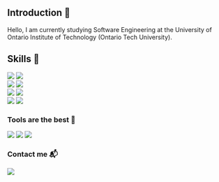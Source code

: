 ## Introduction :wave:
Hello, I am currently studying Software Engineering at the University of Ontario Institute of Technology (Ontario Tech University).

## Skills :wrench:
<span>
<img src="https://img.shields.io/badge/-Javascript-F7DF1E?logo=javascript&logoColor=white&style=flat" />
<img src="https://img.shields.io/badge/-Typescript-3178C6?logo=typescript&logoColor=white&style=flat" />
<br/>
<img src="https://img.shields.io/badge/-React-61DAFB?logo=react&logoColor=white&style=flat" />
<img src="https://img.shields.io/badge/-Tailwind CSS-06B6D4?logo=tailwind css&logoColor=white&style=flat" />
<br/>
<img src="https://img.shields.io/badge/-Python-3776AB?logo=python&logoColor=white&style=flat" />
<img src="https://img.shields.io/badge/-SQLite-4479A1?logo=sqlite&logoColor=white&style=flat" />
<br/>
<img src="https://img.shields.io/badge/-C++-00599C?logo=cplusplus&logoColor=white&style=flat" />
<img src="https://img.shields.io/badge/-Arduino-0E5980?logo=arduino&logoColor=white&style=flat" />
<span/>

### Tools are the best 🧰
<span>
<img src="https://img.shields.io/badge/-Git-F05032?logo=git&logoColor=white&style=flat" />
<img src="https://img.shields.io/badge/-Windows-0078D6?logo=windows&logoColor=white&style=flat" />
<img src="https://img.shields.io/badge/-Visual studio Code-007ACC?logo=visual studio code&logoColor=white&style=flat" />
<span/>

### Contact me :mailbox_with_mail:
<a title="jonathan.leaper@ontariotechu.net" href="https://mail.google.com/mail/u/0/#inbox?compose=VpCqJTBqNPpvKNScWZsJrqHVCBWdhDKwSJDBzJMsSJTjbVXQsthLNWbKNfddvvcbVbbHhVV" rel="noopener noreferrer"><img src="https://img.shields.io/badge/-Email-EA4335?logo=gmail&logoColor=white&style=for-the-badge" /></a>
